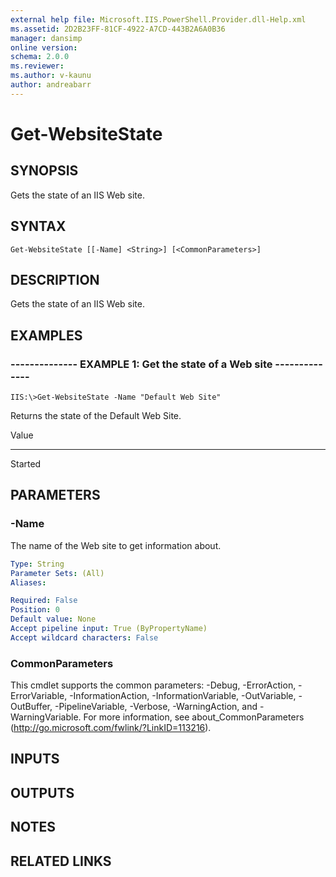 ```yaml
---
external help file: Microsoft.IIS.PowerShell.Provider.dll-Help.xml
ms.assetid: 2D2B23FF-81CF-4922-A7CD-443B2A6A0B36
manager: dansimp
online version: 
schema: 2.0.0
ms.reviewer:
ms.author: v-kaunu
author: andreabarr
---
```


# Get-WebsiteState

## SYNOPSIS
Gets the state of an IIS Web site.

## SYNTAX

```
Get-WebsiteState [[-Name] <String>] [<CommonParameters>]
```

## DESCRIPTION
Gets the state of an IIS Web site.

## EXAMPLES

### -------------- EXAMPLE 1: Get the state of a Web site --------------
```
IIS:\>Get-WebsiteState -Name "Default Web Site"
```

Returns the state of the Default Web Site.

Value

-----

Started

## PARAMETERS

### -Name
The name of the Web site to get information about.

```yaml
Type: String
Parameter Sets: (All)
Aliases: 

Required: False
Position: 0
Default value: None
Accept pipeline input: True (ByPropertyName)
Accept wildcard characters: False
```

### CommonParameters
This cmdlet supports the common parameters: -Debug, -ErrorAction, -ErrorVariable, -InformationAction, -InformationVariable, -OutVariable, -OutBuffer, -PipelineVariable, -Verbose, -WarningAction, and -WarningVariable. For more information, see about_CommonParameters (http://go.microsoft.com/fwlink/?LinkID=113216).

## INPUTS

## OUTPUTS

## NOTES

## RELATED LINKS

